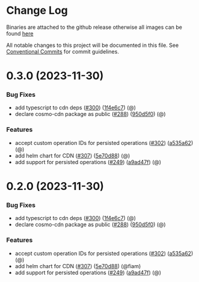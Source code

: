 # Change Log
Binaries are attached to the github release otherwise all images can be found [here](https://github.com/orgs/wundergraph/packages?repo_name=cosmo)

All notable changes to this project will be documented in this file.
See [Conventional Commits](https://conventionalcommits.org) for commit guidelines.

# 0.3.0 (2023-11-30)

### Bug Fixes

* add typescript to cdn deps ([#300](https://github.com/wundergraph/cosmo/issues/300)) ([1f4e6c7](https://github.com/wundergraph/cosmo/commit/1f4e6c70ef52013dc309d1d0b914a7300dcbbeca)) (@)
* declare cosmo-cdn package as public ([#288](https://github.com/wundergraph/cosmo/issues/288)) ([950d5f0](https://github.com/wundergraph/cosmo/commit/950d5f07578a4f12a24077763db63834f878774d)) (@)

### Features

* accept custom operation IDs for persisted operations ([#302](https://github.com/wundergraph/cosmo/issues/302)) ([a535a62](https://github.com/wundergraph/cosmo/commit/a535a62bb7f70d2e58d1a04066fb74e78d932653)) (@)
* add helm chart for CDN ([#307](https://github.com/wundergraph/cosmo/issues/307)) ([5e70d88](https://github.com/wundergraph/cosmo/commit/5e70d8834d2a676caee691a344ff1beb01689002)) (@)
* add support for persisted operations ([#249](https://github.com/wundergraph/cosmo/issues/249)) ([a9ad47f](https://github.com/wundergraph/cosmo/commit/a9ad47ff5cf7db6bccf774e168b1d1ce3ee7bcdd)) (@)

# 0.2.0 (2023-11-30)

### Bug Fixes

* add typescript to cdn deps ([#300](https://github.com/wundergraph/cosmo/issues/300)) ([1f4e6c7](https://github.com/wundergraph/cosmo/commit/1f4e6c70ef52013dc309d1d0b914a7300dcbbeca)) (@)
* declare cosmo-cdn package as public ([#288](https://github.com/wundergraph/cosmo/issues/288)) ([950d5f0](https://github.com/wundergraph/cosmo/commit/950d5f07578a4f12a24077763db63834f878774d)) (@)

### Features

* accept custom operation IDs for persisted operations ([#302](https://github.com/wundergraph/cosmo/issues/302)) ([a535a62](https://github.com/wundergraph/cosmo/commit/a535a62bb7f70d2e58d1a04066fb74e78d932653)) (@)
* add helm chart for CDN ([#307](https://github.com/wundergraph/cosmo/issues/307)) ([5e70d88](https://github.com/wundergraph/cosmo/commit/5e70d8834d2a676caee691a344ff1beb01689002)) (@fiam)
* add support for persisted operations ([#249](https://github.com/wundergraph/cosmo/issues/249)) ([a9ad47f](https://github.com/wundergraph/cosmo/commit/a9ad47ff5cf7db6bccf774e168b1d1ce3ee7bcdd)) (@)
